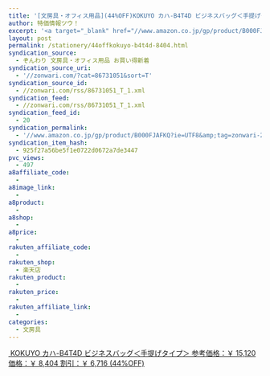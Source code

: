 ```yaml
---
title: '[文房具・オフィス用品](44%OFF)KOKUYO カハ-B4T4D ビジネスバッグ＜手提げタイプ＞ ￥8,404'
author: 特価情報ツウ！
excerpt: '<a target="_blank" href="//www.amazon.co.jp/gp/product/B000FJAFKQ?ie=UTF8&amp;tag=zonwari-22&amp;linkCode=as2&amp;camp=247&amp;creative=7399&amp;creativeASIN=B000FJAFKQ"><img src="//ecx.images-amazon.com/images/I/51EdkkOtVDL._SL100_.jpg"><br>KOKUYO &#12459;&#12495;-B4T4D &#12499;&#12472;&#12493;&#12473;&#12496;&#12483;&#12464;&#65308;&#25163;&#25552;&#12370;&#12479;&#12452;&#12503;&#65310;<br>&#21442;&#32771;&#20385;&#26684;&#65306;&#65509; 15,120<br>&#20385;&#26684;&#65306;&#65509; 8,404<br>&#21106;&#24341;&#65306;&#65509; 6,716 (44%OFF)</a>'
layout: post
permalink: /stationery/44offkokuyo-b4t4d-8404.html
syndication_source:
  - ぞんわり 文房具・オフィス用品 お買い得新着
syndication_source_uri:
  - '//zonwari.com/?cat=86731051&sort=T'
syndication_source_id:
  - //zonwari.com/rss/86731051_T_1.xml
syndication_feed:
  - //zonwari.com/rss/86731051_T_1.xml
syndication_feed_id:
  - 20
syndication_permalink:
  - '//www.amazon.co.jp/gp/product/B000FJAFKQ?ie=UTF8&amp;tag=zonwari-22&amp;linkCode=as2&amp;camp=247&amp;creative=7399&amp;creativeASIN=B000FJAFKQ'
syndication_item_hash:
  - 925f27a56be5f1e0722d0672a7de3447
pvc_views:
  - 497
a8affiliate_code:
  -
a8image_link:
  -
a8product:
  -
a8shop:
  -
a8price:
  -
rakuten_affiliate_code:
  -
rakuten_shop:
  - 楽天店
rakuten_product:
  -
rakuten_price:
  -
rakuten_affiliate_link:
  -
categories:
  - 文房具
---
```

[<img src='//i2.wp.com/ecx.images-amazon.com/images/I/51EdkkOtVDL._SL150_.jpg?w=546' title="" alt="" data-recalc-dims="1" />
KOKUYO カハ-B4T4D ビジネスバッグ＜手提げタイプ＞
参考価格：￥ 15,120
価格：￥ 8,404
割引：￥ 6,716 (44%OFF)][1]

 [1]: //www.amazon.co.jp/gp/product/B000FJAFKQ?ie=UTF8&#038;tag=tokkajohotsu-22&#038;linkCode=as2&#038;camp=247&#038;creative=7399&#038;creativeASIN=B000FJAFKQ